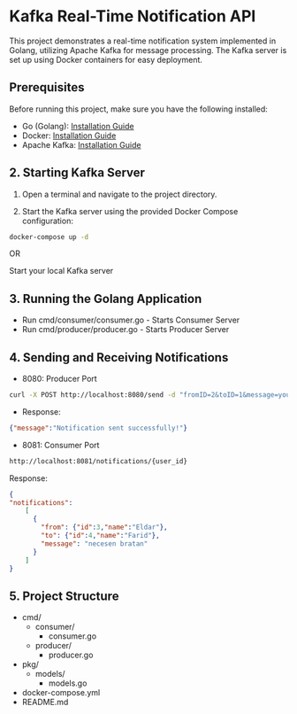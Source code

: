 # Kafka Real-Time Notification API

This project demonstrates a real-time notification system implemented in Golang, utilizing Apache Kafka for message processing. The Kafka server is set up using Docker containers for easy deployment.

## Prerequisites

Before running this project, make sure you have the following installed:

- Go (Golang): [Installation Guide](https://golang.org/doc/install)
- Docker: [Installation Guide](https://docs.docker.com/get-docker/)
- Apache Kafka: [Installation Guide](https://kafka.apache.org/downloads)


## 2. Starting Kafka Server

1. Open a terminal and navigate to the project directory.

2. Start the Kafka server using the provided Docker Compose configuration:

```bash
docker-compose up -d
```

OR

Start your local Kafka server


## 3. Running the Golang Application

- Run cmd/consumer/consumer.go - Starts Consumer Server
- Run cmd/producer/producer.go - Starts Producer Server

## 4. Sending and Receiving Notifications 

- 8080: Producer Port
```bash
curl -X POST http://localhost:8080/send -d "fromID=2&toID=1&message=your message"
```
 - Response:
```json
{"message":"Notification sent successfully!"}
```

- 8081: Consumer Port
```bash
http://localhost:8081/notifications/{user_id}
```

Response:
```json
{
"notifications":
    [
      {
        "from": {"id":3,"name":"Eldar"},
        "to": {"id":4,"name":"Farid"},
        "message": "necesen bratan"
      }
    ]
}
```

## 5. Project Structure

- cmd/
  - consumer/
    - consumer.go
  - producer/
    - producer.go
- pkg/
  - models/
    - models.go 
- docker-compose.yml
- README.md
